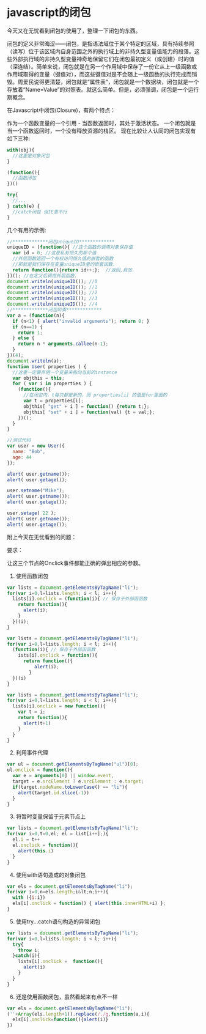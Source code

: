 # javascript的闭包

今天又在无忧看到闭包的使用了，整理一下闭包的东西。

闭包的定义非常晦涩——闭包，是指语法域位于某个特定的区域，具有持续参照（读写）位于该区域内自身范围之外的执行域上的非持久型变量值能力的段落。这些外部执行域的非持久型变量神奇地保留它们在闭包最初定义（或创建）时的值（深连结）。简单来说，闭包就是在另一个作用域中保存了一份它从上一级函数或作用域取得的变量（键值对），而这些键值对是不会随上一级函数的执行完成而销毁。周爱民说得更清楚，闭包就是“属性表”，闭包就是一个数据块，闭包就是一个存放着“Name=Value”的对照表。就这么简单。但是，必须强调，闭包是一个运行期概念。

在Javascript中闭包(Closure)，有两个特点：

作为一个函数变量的一个引用 - 当函数返回时，其处于激活状态。
一个闭包就是当一个函数返回时，一个没有释放资源的栈区。
现在比较让人认同的闭包实现有如下三种:

```javascript 
with(obj){
  //这里是对象闭包
}

(function(){
  //函数闭包
})()

try{
  //...
} catch(e) {
  //catch闭包 但IE里不行
}
```

几个有用的示例:
```javascript
//*************闭包uniqueID*************
uniqueID = (function(){ //这个函数的调用对象保存值
  var id = 0; //这是私有恒久的那个值
  //外层函数返回一个有权访问恒久值的嵌套的函数
  //那就是我们保存在变量uniqueID里的嵌套函数.
  return function(){return id++;};  //返回,自加.
})(); //在定义后调用外层函数. 
document.writeln(uniqueID()); //0
document.writeln(uniqueID()); //1
document.writeln(uniqueID()); //2
document.writeln(uniqueID()); //3
document.writeln(uniqueID()); //4
//*************闭包阶乘*************
var a = (function(n){
  if (n<1) { alert("invalid arguments"); return 0; }
  if (n==1) {
    return 1;
  } else {
    return n * arguments.callee(n-1);
  }
})(4);
document.writeln(a);
function User( properties ) {
  //这里一定要声明一个变量来指向当前的instance
  var objthis = this;
  for ( var i in properties ) {
    (function(){
      //在闭包内，t每次都是新的，而 properties[i] 的值是for里面的
      var t = properties[i];
      objthis[ "get" + i ] = function() {return t;};
      objthis[ "set" + i ] = function(val) {t = val;};
    })();
  }
}

//测试代码
var user = new User({
  name: "Bob",
  age: 44
});

alert( user.getname());
alert( user.getage());

user.setname("Mike");
alert( user.getname());
alert( user.getage());

user.setage( 22 );
alert( user.getname());
alert( user.getage());
```



附上今天在无忧看到的问题：

要求：

让这三个节点的Onclick事件都能正确的弹出相应的参数。

1. 使用函数闭包
```javascript
var lists = document.getElementsByTagName("li");
for(var i=0,l=lists.length; i < l; i++){
  lists[i].onclick = (function(i){ // 保存于外部函函数
    return function(){
      alert(i);
    }
  })(i);
}

var lists = document.getElementsByTagName("li");
for(var i=0,l=lists.length; i < l; i++){
  (function(i){ // 保存于外部函函数
    ists[i].onclick = function(){
      return function(){
          alert(i);
        }
  })(i)
}

var lists = document.getElementsByTagName("li");
for(var i=0,l=lists.length; i < l; i++){
  lists[i].onclick = new function(){
    var t = i;
    return function(){
      alert(t+1)
    }
  }
}
```

2. 利用事件代理
```javascript
var ul = document.getElementsByTagName("ul")[0];
ul.onclick = function(){
  var e = arguments[0] || window.event,
  target = e.srcElement ? e.srcElement : e.target;
  if(target.nodeName.toLowerCase() == "li"){
    alert(target.id.slice(-1))
  }
}
```

3. 将暂时变量保留于元素节点上
```javascript
var lists = document.getElementsByTagName("li");
for(var i=0,t=0,el; el = list[i++];){
  el.i = t++
  el.onclick = function(){
    alert(this.i)
  }
}
```

4. 使用with语句造成的对象闭包
```javascript
var els = document.getElementsByTagName("li");
for(var i=0,n=els.length;i&lt;n;i++){
  with ({i:i})
  els[i].onclick = function() { alert(this.innerHTML+i) };
}
```

5. 使用try...catch语句构造的异常闭包
```javascript
var lists = document.getElementsByTagName("li");
for(var i=0,l=lists.length; i < l; i++){
  try{
    throw i;
  }catch(i){
    lists[i].onclick =  function(){
      alert(i)
    }
  }
}
```

6. 还是使用函数闭包，虽然看起来有点不一样
```javascript
var els = document.getElementsByTagName("li");
(''+Array(els.length+1)).replace(/./g,function(a,i){
  els[i].onclick=function(){alert(i)}
})
```